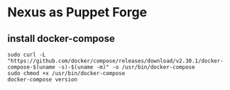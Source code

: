 # Nexus as Puppet Forge

## install docker-compose
```shell
sudo curl -L "https://github.com/docker/compose/releases/download/v2.30.1/docker-compose-$(uname -s)-$(uname -m)" -o /usr/bin/docker-compose
sudo chmod +x /usr/bin/docker-compose 
docker-compose version 
```
